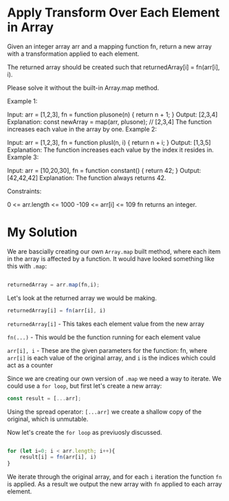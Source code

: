 # Apply Transform Over Each Element in Array

Given an integer array arr and a mapping function fn, return a new array with a transformation applied to each element.

The returned array should be created such that returnedArray[i] = fn(arr[i], i).

Please solve it without the built-in Array.map method.


Example 1:

Input: arr = [1,2,3], fn = function plusone(n) { return n + 1; }
Output: [2,3,4]
Explanation:
const newArray = map(arr, plusone); // [2,3,4]
The function increases each value in the array by one. 
Example 2:

Input: arr = [1,2,3], fn = function plusI(n, i) { return n + i; }
Output: [1,3,5]
Explanation: The function increases each value by the index it resides in.
Example 3:

Input: arr = [10,20,30], fn = function constant() { return 42; }
Output: [42,42,42]
Explanation: The function always returns 42.
 

Constraints:

0 <= arr.length <= 1000
-109 <= arr[i] <= 109
fn returns an integer.


# My Solution

We are bascially creating our own `Array.map` built method, where each item in the array is affected by a function. It would have looked something like this with `.map`:

```js

returnedArray = arr.map(fn,i);

```


Let's look at the returned array we would be making.

```js
returnedArray[i] = fn(arr[i], i)
```

`returnedArray[i]` - This takes each element value from the new array

`fn(...)` - This would be the function running for each element value

`arr[i], i` - These are the given parameters for the function: fn, where `arr[i]` is each value of the original array, and `i` is the indices which could act as a counter


Since we are creating our own version of `.map` we need a way to iterate. We could use a `for loop`, but first let's create a new array:

```js
const result = [...arr];

```

Using the spread operator: `[...arr]` we create a shallow copy of the original, which is unmutable.

Now let's create the `for loop` as previuosly discussed.


```js

for (let i=0; i < arr.length; i++){
    result[i] = fn(arr[i], i)
}

```

We iterate through the original array, and for each `i` iteration the function `fn` is applied. As a result we output the new array with `fn` applied to each array element.




